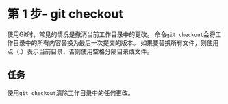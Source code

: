 # 第 1 步- git checkout
使用Git时，常见的情况是撤消当前工作目录中的更改。 命令`git checkout`会将工作目录中的所有内容替换为最后一次提交的版本。
如果要替换所有文件，则使用点（.）表示当前目录，否则使用空格分隔目录或文件。

## 任务
使用`git checkout`清除工作目录中的任何更改。
